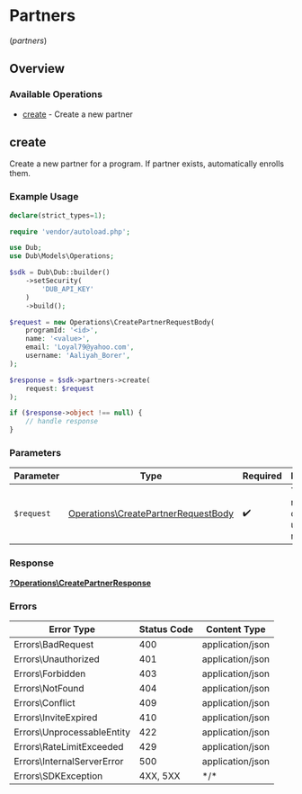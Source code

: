 # Partners
(*partners*)

## Overview

### Available Operations

* [create](#create) - Create a new partner

## create

Create a new partner for a program. If partner exists, automatically enrolls them.

### Example Usage

```php
declare(strict_types=1);

require 'vendor/autoload.php';

use Dub;
use Dub\Models\Operations;

$sdk = Dub\Dub::builder()
    ->setSecurity(
        'DUB_API_KEY'
    )
    ->build();

$request = new Operations\CreatePartnerRequestBody(
    programId: '<id>',
    name: '<value>',
    email: 'Loyal79@yahoo.com',
    username: 'Aaliyah_Borer',
);

$response = $sdk->partners->create(
    request: $request
);

if ($response->object !== null) {
    // handle response
}
```

### Parameters

| Parameter                                                                                  | Type                                                                                       | Required                                                                                   | Description                                                                                |
| ------------------------------------------------------------------------------------------ | ------------------------------------------------------------------------------------------ | ------------------------------------------------------------------------------------------ | ------------------------------------------------------------------------------------------ |
| `$request`                                                                                 | [Operations\CreatePartnerRequestBody](../../Models/Operations/CreatePartnerRequestBody.md) | :heavy_check_mark:                                                                         | The request object to use for the request.                                                 |

### Response

**[?Operations\CreatePartnerResponse](../../Models/Operations/CreatePartnerResponse.md)**

### Errors

| Error Type                 | Status Code                | Content Type               |
| -------------------------- | -------------------------- | -------------------------- |
| Errors\BadRequest          | 400                        | application/json           |
| Errors\Unauthorized        | 401                        | application/json           |
| Errors\Forbidden           | 403                        | application/json           |
| Errors\NotFound            | 404                        | application/json           |
| Errors\Conflict            | 409                        | application/json           |
| Errors\InviteExpired       | 410                        | application/json           |
| Errors\UnprocessableEntity | 422                        | application/json           |
| Errors\RateLimitExceeded   | 429                        | application/json           |
| Errors\InternalServerError | 500                        | application/json           |
| Errors\SDKException        | 4XX, 5XX                   | \*/\*                      |